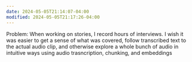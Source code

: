 ```yaml
---
date: 2024-05-05T21:14:07-04:00
modified: 2024-05-05T21:17:26-04:00
---
```


Problem: When working on stories, I record hours of interviews. I wish it was easier to get a sense of what was covered, follow transcribed text to the actual audio clip, and otherwise explore a whole bunch of audio in intuitive ways using audio trasncription, chunking, and embeddings
